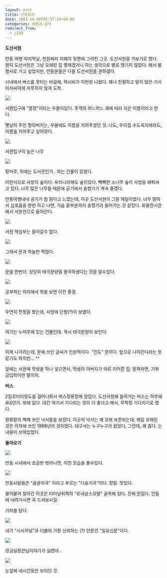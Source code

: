 ```yaml
---
layout: post
title: 안동답사
date: 2003-10-06T05:37:24+00:00
categories: 여행과-음식
redirect_from:
  - /140
---
```


<b>도산서원</b>

안동 여행 마지막날, 천원짜리 지폐의 뒷면에 그려진 그곳. 도산서원을 가보기로 했다. 왠지 도산서원은 그냥 오래된 집 몇채겠거니 하는 생각으로 별로 땡기지 않았다. 해서 봉정사로 가고 싶었지만, 안동분들은 다들 도산서원을 권하셨다.

시내에서 버스를 못타는 바람에, 택시비가 이만원 나왔다. 꽤나 친절하고 말이 많은 기사아저씨덕에 지루하지 않게 도착.

![ ](/assets/media/photo_ahndong_DSC01965.jpg)

서원입구에 "열정"이라는 우물이있다. 주역의 어느어느 괘에 따라 지은 이름이라고 한다.

옛날의 주인 할아버지는, 우물에도 이름을 지어주셨던 것. 나도, 우리집 수도꼭지에라도, 이름을 지어주고 싶어졌다.

![ ](/assets/media/photo_ahndong_DSC01976.jpg)

서원입구의 높은 나무

![ ](/assets/media/photo_ahndong_DSC01980.jpg)

툇마루, 위에는 도서관인가.. 하는 건물이 있었다.

이런식으로 사방이 숲이다. 우리나라에도 숲이있다. 빽빽한 소나무 숲이 사방을 에워싸고 있다. 너무 많은 나무들 때문에 공기에서 솔향기가 계속 풍겼다.

안동여행내내 공기가 참 맑다고 느꼈는데, 이곳 도산서원이 그중 제일이었다. 너무 맑아서 심호흡을 한번 하고 나면, 가슴 끝부분까지 솔향기가 들어가는 것 같았다. 유물전시관에서 서원안으로 들어간다.

![ ](/assets/media/photo_ahndong_DSC02001.jpg)

서원 핵심부는 들어갈수 없다.

![ ](/assets/media/photo_ahndong_DSC02003.jpg)

그래서 문과 하늘만 찍었다.

![ ](/assets/media/photo_ahndong_DSC02004.jpg)

문을 한번더. 상당히 태극문양을 좋아하셨다는 것을 알수있다.

![ ](/assets/media/photo_ahndong_DSC02006.jpg)

공부하는 자리에서 밖을 보면 이런 풍경.

![ ](/assets/media/photo_ahndong_DSC02010.jpg)

우연히 천정을 봤는데, 사방에 단청(?)이 보였다.

![ ](/assets/media/photo_ahndong_DSC02015.jpg)

여기는 누마루에 있는 건물인데. 역시 태극문양이 보인다.

![ ](/assets/media/photo_ahndong_DSC02022.jpg)

이제 나가려는데, 문에 쓰인 글씨가 인상적이다. "진도" 문이다. 앞으로 나아간다라는 뜻같기도 하지만... ^^

앞에는 서원에 학생을 하나 넣으면서, 학생의 아버지가 따로 지어준 집. 말하자면, 기부금입학이란 말이지.

<b>버스</b>

2킬로미터정도를 걸어나와서 버스정류장에 앉았다. 도산서원에 들어가는 버스는 하루에 4대던가. 밖에 없다. 대간 여기서 기다리는 것이 더 좋다고 해서, 무작정 기다리기로 했다.

정류장의 벽에 쓰인 낙서들을 보았다. 이곳의 낙서는 꽤 오래 보존되는데, 제일 오래된 것은 의자에 쓰인 1998년의 것이었다. 대구사는 누구누구가 왔었다, 그런데, 꽤 춥다. 는 내용이 쓰여있었다.

<b>돌아오기</b>

![ ](/assets/media/photo_ahndong_DSC02051.jpg)

안동 시내에서 조금만 벗어나면, 이런 모습을 볼수있다.

![ ](/assets/media/photo_ahndong_DSC02052.jpg)

안동사람들은 "골굴이국" 이라고 부르는 "다슬기국"이다. 정말. 맛있다.

물어물어 찾아간 이곳은 터미널뒤쪽의 "르네상스모텔" 골목에 있다. 진짜 맛있다. 안동에 내려가시면 꼭 드셔보시길.

기차를 탔다.

![ ](/assets/media/photo_ahndong_DSC02065.jpg)

내가 "시사저널"과 더불어 가장 신뢰하는 (?) 언론인 "일요신문"이다.

![ ](/assets/media/photo_ahndong_DSC02068.jpg)

강금실장관님이야기가 실렸네..

![ ](/assets/media/photo_ahndong_DSC02079.jpg)

눈앞에 네시간동안 보이던 것.
<div id=comments>
</div>
